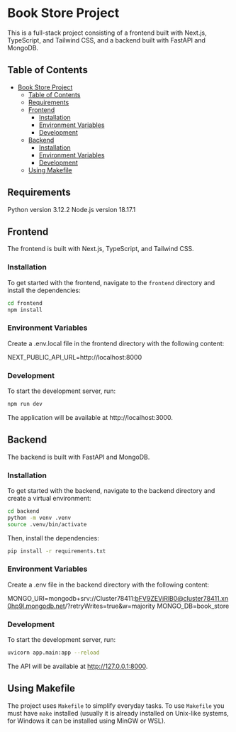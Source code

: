 # Book Store Project

This is a full-stack project consisting of a frontend built with Next.js, TypeScript, and Tailwind CSS, and a backend built with FastAPI and MongoDB.

## Table of Contents

- [Book Store Project](#book-store-project)
  - [Table of Contents](#table-of-contents)
  - [Requirements](#requirements)
  - [Frontend](#frontend)
    - [Installation](#installation)
    - [Environment Variables](#environment-variables)
    - [Development](#development)
  - [Backend](#backend)
    - [Installation](#installation-1)
    - [Environment Variables](#environment-variables-1)
    - [Development](#development-1)
  - [Using Makefile](#using-makefile)

## Requirements

Python version 3.12.2
Node.js version 18.17.1

## Frontend

The frontend is built with Next.js, TypeScript, and Tailwind CSS.

### Installation

To get started with the frontend, navigate to the `frontend` directory and install the dependencies:

```bash
cd frontend
npm install
```

### Environment Variables

Create a .env.local file in the frontend directory with the following content:

NEXT_PUBLIC_API_URL=http://localhost:8000

### Development

To start the development server, run:

```bash
npm run dev
```

The application will be available at http://localhost:3000.

## Backend

The backend is built with FastAPI and MongoDB.

### Installation

To get started with the backend, navigate to the backend directory and create a virtual environment:

```bash
cd backend
python -m venv .venv
source .venv/bin/activate
```

Then, install the dependencies:

```bash
pip install -r requirements.txt
```

### Environment Variables

Create a .env file in the backend directory with the following content:

MONGO_URI=mongodb+srv://Cluster78411:bFV9ZEVjRlB0@cluster78411.xn0hp9l.mongodb.net/?retryWrites=true&w=majority
MONGO_DB=book_store

### Development

To start the development server, run:

```bash
uvicorn app.main:app --reload
```

The API will be available at http://127.0.0.1:8000.

## Using Makefile

The project uses `Makefile` to simplify everyday tasks. To use `Makefile` you must have `make` installed (usually it is already installed on Unix-like systems, for Windows it can be installed using MinGW or WSL).